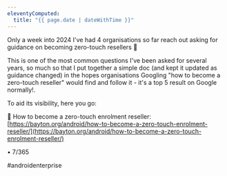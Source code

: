 ```yaml
---
eleventyComputed:
  title: "{{ page.date | dateWithTime }}"
---
```

Only a week into 2024 I've had 4 organisations so far reach out asking for guidance on becoming zero-touch resellers 🙂

This is one of the most common questions I've been asked for several years, so much so that I put together a simple doc (and kept it updated as guidance changed) in the hopes organisations Googling "how to become a zero-touch reseller" would find and follow it - it's a top 5 result on Google normally!.

To aid its visibility, here you go:

🔗 How to become a zero-touch enrolment reseller: [https://bayton.org/android/how-to-become-a-zero-touch-enrolment-reseller/](https://bayton.org/android/how-to-become-a-zero-touch-enrolment-reseller/)

• 7/365

#androidenterprise